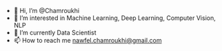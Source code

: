- 👋 Hi, I’m @Chamroukhi
- 👀 I’m interested in Machine Learning, Deep Learning, Computer Vision, NLP
- 🌱 I’m currently Data Scientist 
- 📫 How to reach me nawfel.chamroukhi@gmail.com

<!---
Chamroukhi/Chamroukhi is a ✨ special ✨ repository because its `README.md` (this file) appears on your GitHub profile.
You can click the Preview link to take a look at your changes.
--->
